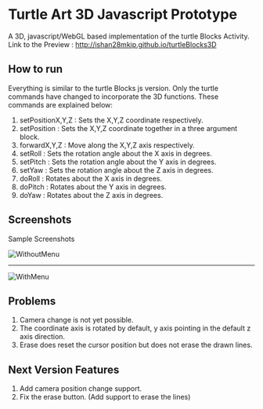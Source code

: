 Turtle Art 3D Javascript Prototype
==================================
A 3D, javascript/WebGL based implementation of the turtle Blocks Activity.
Link to the Preview : http://ishan28mkip.github.io/turtleBlocks3D

How to run
----------
Everything is similar to the turtle Blocks js version. Only the turtle commands have changed to incorporate the
3D functions. These commands are explained below:

1. setPositionX,Y,Z : Sets the X,Y,Z coordinate respectively.
1. setPosition : Sets the X,Y,Z coordinate together in a three argument block.
1. forwardX,Y,Z : Move along the X,Y,Z axis respectively.
1. setRoll : Sets the rotation angle about the X axis in degrees.
1. setPitch : Sets the rotation angle about the Y axis in degrees.
1. setYaw : Sets the rotation angle about the Z axis in degrees.
1. doRoll : Rotates about the X axis in degrees.
1. doPitch : Rotates about the Y axis in degrees.
1. doYaw : Rotates about the Z axis in degrees.


Screenshots
-----------

Sample Screenshots

![WithoutMenu](http://i.imgur.com/F4ki8Vj.png)

---

![WithMenu](http://i.imgur.com/dOBo9Gg.png)


Problems
--------

1. Camera change is not yet possible.
1. The coordinate axis is rotated by default, y axis pointing in the default z axis direction.
1. Erase does reset the cursor position but does not erase the drawn lines.


Next Version Features
----------------------
1. Add camera position change support.
1. Fix the erase button. (Add support to erase the lines)

